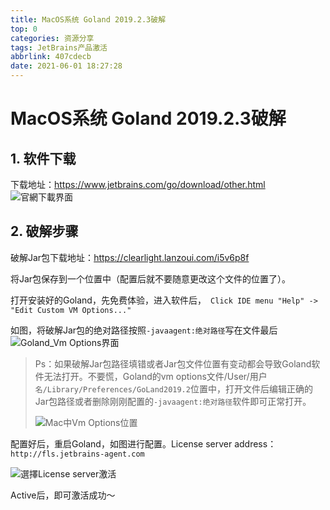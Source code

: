 ```yaml
---
title: MacOS系统 Goland 2019.2.3破解
top: 0
categories: 资源分享
tags: JetBrains产品激活
abbrlink: 407cdecb
date: 2021-06-01 18:27:28
---
```


# MacOS系统 Goland 2019.2.3破解

## 1. 软件下载

下载地址：<https://www.jetbrains.com/go/download/other.html>
![官網下載界面](https://gitee.com/clearlightY/mapdepot/raw/master/img/20210601183011.png)


## 2. 破解步骤

破解Jar包下载地址：<https://clearlight.lanzoui.com/i5v6p8f>

将Jar包保存到一个位置中（配置后就不要随意更改这个文件的位置了）。

打开安装好的Goland，先免费体验，进入软件后，` Click IDE menu "Help" -> "Edit Custom VM Options..."`

如图，将破解Jar包的绝对路径按照`-javaagent:绝对路径`写在文件最后
![Goland_Vm Options界面](https://gitee.com/clearlightY/mapdepot/raw/master/img/20210601183019.png)


> Ps：如果破解Jar包路径填错或者Jar包文件位置有变动都会导致Goland软件无法打开。不要慌，Goland的vm options文件/User/用户`名/Library/Preferences/GoLand2019.2`位置中，打开文件后编辑正确的Jar包路径或者删除刚刚配置的`-javaagent:绝对路径`软件即可正常打开。
>
> ![Mac中Vm Options位置](https://gitee.com/clearlightY/mapdepot/raw/master/img/20210629103617.png)


配置好后，重启Goland，如图进行配置。License server address：`http://fls.jetbrains-agent.com`

![選擇License server激活](https://gitee.com/clearlightY/mapdepot/raw/master/img/20210601183022.png)


Active后，即可激活成功～